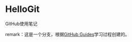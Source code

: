 # HelloGit
GitHub使用笔记

remark：这是一个分支，根据[GitHub Guides](https://guides.github.com/activities/hello-world/)学习过程创建的。
